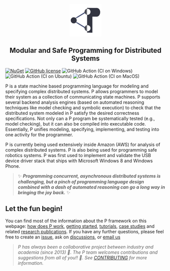 <div align="center">
  <img src="images/icon.png" width="20%">
  <h2>Modular and Safe Programming for Distributed Systems</h2>
</div>

[![NuGet](https://img.shields.io/nuget/v/p.svg)](https://www.nuget.org/packages/P/)
[![GitHub license](https://img.shields.io/badge/license-MIT-blue.svg)](https://raw.githubusercontent.com/p-org/P/master/LICENSE.txt)
![GitHub Action (CI on Windows)](https://github.com/p-org/P/workflows/CI%20on%20Windows/badge.svg)
![GitHub Action (CI on Ubuntu)](https://github.com/p-org/P/workflows/CI%20on%20Ubuntu/badge.svg)
![GitHub Action (CI on MacOS)](https://github.com/p-org/P/workflows/CI%20on%20MacOS/badge.svg)

P is a state machine based programming language for modeling and specifying complex
distributed systems. P allows programmers to model their system as a collection of
communicating state machines. P supports several backend analysis engines
(based on automated reasoning techniques like model
checking and symbolic execution) to check that the distributed system modeled in P
satisfy the desired correctness specifications. Not only can a P program be systematically
tested (e.g., model checking), but it can also be compiled into executable code.
Essentially, P unifies modeling, specifying, implementing, and testing into one activity for the
programmer.

P is currently being used extensively inside Amazon (AWS) for analysis of
complex distributed systems. P is also being used for programming safe robotics systems. P
was first used to implement and validate the USB device driver stack that ships with
Microsoft Windows 8 and Windows Phone.

> :sparkles: **_Programming concurrent, asynchronous distributed systems is challenging, but a pinch of programming language design combined with a dash of automated reasoning can go a long way in bringing the joy back._** :sparkles:



## Let the fun begin!

You can find most of the information about the P framework on this webpage:
[how does P work](./howdoesitwork.md), [getting started](getstarted/install.md), [tutorials](tutsoutline.md), [case studies](casestudies.md) and related [research publications](publications.md). 
If you have any further questions, please feel free to create an [issue](https://github.com/p-org/P/issues), ask on
[discussions](https://github.com/p-org/P/discussions), or [email us](mailto:ankushdesai@gmail.com)

> _P has always been a collaborative project between industry and academia (since 2013) :drum:. The P team welcomes contributions and suggestions from all of you!! :punch:. See [CONTRIBUTING](CONTRIBUTING.md) for more information._







